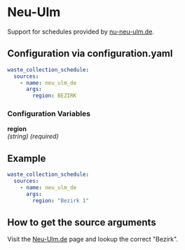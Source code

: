 # Neu-Ulm

Support for schedules provided by [nu-neu-ulm.de](https://nu.neu-ulm.de/).

## Configuration via configuration.yaml

```yaml
waste_collection_schedule:
  sources:
    - name: neu_ulm_de
      args:
        region: BEZIRK
```

### Configuration Variables

**region**  
_(string) (required)_

## Example

```yaml
waste_collection_schedule:
  sources:
    - name: neu_ulm_de
      args:
        region: "Bezirk 1"
```

## How to get the source arguments

Visit the [Neu-Ulm.de](https://nu.neu-ulm.de/buerger-service/leben-in-neu-ulm/abfall-sauberkeit/abfallkalender) page and lookup the correct "Bezirk".
